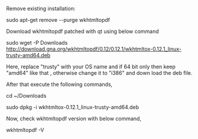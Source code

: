 Remove existing installation:

sudo apt-get remove --purge wkhtmltopdf

Download wkhtmltopdf patched with qt using below command

sudo wget -P Downloads http://download.gna.org/wkhtmltopdf/0.12/0.12.1/wkhtmltox-0.12.1_linux-trusty-amd64.deb

Here, replace "trusty" with your OS name and if 64 bit only then keep "amd64" like that , otherwise change it to "i386" and down load the deb file.

After that execute the following commands,

cd ~/Downloads

sudo dpkg -i wkhtmltox-0.12.1_linux-trusty-amd64.deb

Now, check wkhtmltopdf version with below command,

wkhtmltopdf -V
